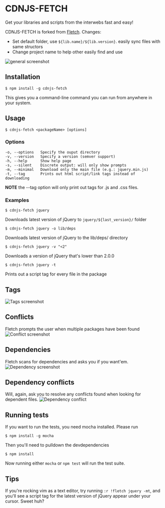 CDNJS-FETCH
======

Get your libraries and scripts from the interwebs fast and easy!

CDNJS-FETCH is forked from [Fletch](https://github.com/yannvanhalewyn/fletch).
Changes:
* Set default folder, use `${lib.name}/${lib.version}`. easily sync files with same structors
* Change project name to help other easily find and use

![general screenshot](http://i.imgur.com/t5qlkVr.png "Screenshot")

Installation
------------

```
$ npm install -g cdnjs-fetch
```

This gives you a command-line command you can run from anywhere in your system.

Usage
-----

```
$ cdnjs-fetch <packageName> [options]
```

### Options
    -o, --options	Specify the ouput directory
    -v, --version	Specify a version (semver support)
    -h, --help		Show help page
    -s, --silent	Discrete output: will only show prompts
    -m, --minimal	Download only the main file (e.g.: jquery.min.js)
    -t, --tag		Prints out html script/link tags instead of downloading

**NOTE** the --tag option will only print out tags for .js and .css files.


### Examples
```
$ cdnjs-fetch jquery
```
Downloads latest version of jQuery to `jquery/${last_version}/` folder

```
$ cdnjs-fetch jquery -o lib/deps
```
Downloads latest version of jQuery to the lib/deps/ directory

```
$ cdnjs-fetch jquery -v "<2"
```
Downloads a version of jQuery that's lower than 2.0.0

```
$ cdnjs-fetch jquery -t
```
Prints out a script tag for every file in the package

## Tags
![Tags screenshot](http://i.imgur.com/WEXAeVu.png)

## Conflicts

Fletch prompts the user when multiple packages have been found
![Conflict screenshot](http://i.imgur.com/2JIsNbs.png)

## Dependencies

Fletch scans for dependencies and asks you if you want'em.
![Dependency screenshot](http://i.imgur.com/pBSW5mS.png)

## Dependency conflicts

Will, again, ask you to resolve any conflicts found when looking for dependent
files.
![Dependency conflict](http://i.imgur.com/qZyTxGF.png)

## Running tests

If you want to run the tests, you need mocha installed. Please run

`$ npm install -g mocha`

Then you'll need to pulldown the devdependencies

`$ npm install`

Now running either `mocha` or `npm test` will run the test suite.

## Tips

If you're rocking vim as a text editor, try running `:r !fletch jquery -mt`, and
you'll see a script tag for the latest version of jQuery appear under your
cursor. Sweet huh?
